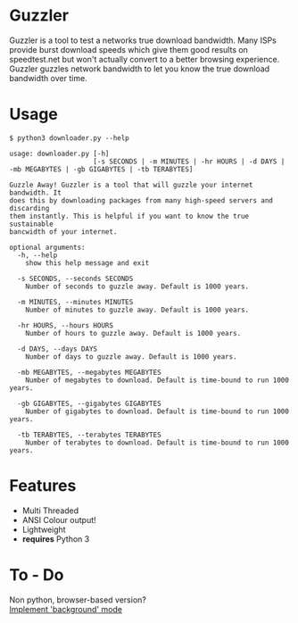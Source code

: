 Guzzler
==
Guzzler is a tool to test a networks true download bandwidth.
Many ISPs provide burst download speeds which give them good results on speedtest.net but won't actually convert to a better browsing experience.
Guzzler guzzles network bandwidth to let you know the true download bandwidth over time.

Usage    
==
`$ python3 downloader.py --help`

```
usage: downloader.py [-h]
                     [-s SECONDS | -m MINUTES | -hr HOURS | -d DAYS | -mb MEGABYTES | -gb GIGABYTES | -tb TERABYTES]

Guzzle Away! Guzzler is a tool that will guzzle your internet bandwidth. It
does this by downloading packages from many high-speed servers and discarding
them instantly. This is helpful if you want to know the true sustainable
bancwidth of your internet.

optional arguments:
  -h, --help            
    show this help message and exit
  
  -s SECONDS, --seconds SECONDS
    Number of seconds to guzzle away. Default is 1000 years.
  
  -m MINUTES, --minutes MINUTES
    Number of minutes to guzzle away. Default is 1000 years.
  
  -hr HOURS, --hours HOURS
    Number of hours to guzzle away. Default is 1000 years.
  
  -d DAYS, --days DAYS
    Number of days to guzzle away. Default is 1000 years.
  
  -mb MEGABYTES, --megabytes MEGABYTES
    Number of megabytes to download. Default is time-bound to run 1000 years.
  
  -gb GIGABYTES, --gigabytes GIGABYTES
    Number of gigabytes to download. Default is time-bound to run 1000 years.
  
  -tb TERABYTES, --terabytes TERABYTES
    Number of terabytes to download. Default is time-bound to run 1000 years.
```

Features
==
+ Multi Threaded
+ ANSI Colour output!
+ Lightweight
+ **requires** Python 3
 
To - Do
==
Non python, browser-based version?  
[Implement 'background' mode](http://stackoverflow.com/questions/17983355/detect-if-network-is-idle-in-python)
